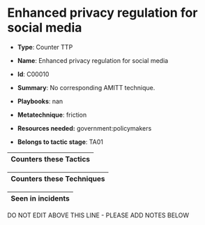 # Enhanced privacy regulation for social media

* **Type**: Counter TTP

* **Name**: Enhanced privacy regulation for social media

* **Id**: C00010

* **Summary**: No corresponding AMITT technique. 

* **Playbooks**: nan

* **Metatechnique**: friction

* **Resources needed:** government:policymakers

* **Belongs to tactic stage**: TA01


| Counters these Tactics |
| ---------------------- |



| Counters these Techniques |
| ------------------------- |



| Seen in incidents |
| ----------------- |


DO NOT EDIT ABOVE THIS LINE - PLEASE ADD NOTES BELOW